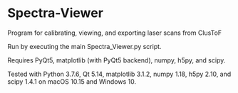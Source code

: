 # Spectra-Viewer
Program for calibrating, viewing, and exporting laser scans from ClusToF

Run by executing the main Spectra_Viewer.py script.

Requires PyQt5, matplotlib (with PyQt5 backend), numpy, h5py, and scipy.

Tested with Python 3.7.6, Qt 5.14, matplotlib 3.1.2, numpy 1.18, h5py 2.10, and scipy 1.4.1 on macOS 10.15 and Windows 10.
